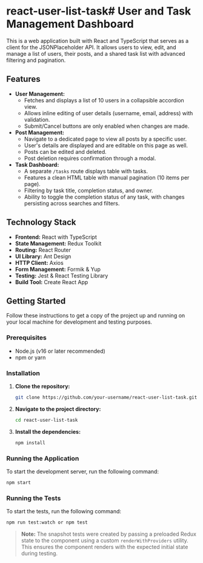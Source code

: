 # react-user-list-task# User and Task Management Dashboard

This is a web application built with React and TypeScript that serves as a client for the JSONPlaceholder API. It allows users to view, edit, and manage a list of users, their posts, and a shared task list with advanced filtering and pagination.



## Features

-   **User Management:**
    -   Fetches and displays a list of 10 users in a collapsible accordion view.
    -   Allows inline editing of user details (username, email, address) with validation.
    -   Submit/Cancel buttons are only enabled when changes are made.
-   **Post Management:**
    -   Navigate to a dedicated page to view all posts by a specific user.
    -   User's details are displayed and are editable on this page as well.
    -   Posts can be edited and deleted.
    -   Post deletion requires confirmation through a modal.
-   **Task Dashboard:**
    -   A separate `/tasks` route displays table with tasks.
    -   Features a clean HTML table with manual pagination (10 items per page).
    -   Filtering by task title, completion status, and owner.
    -   Ability to toggle the completion status of any task, with changes persisting across searches and filters.


## Technology Stack

-   **Frontend:** React with TypeScript
-   **State Management:** Redux Toolkit
-   **Routing:** React Router
-   **UI Library:** Ant Design
-   **HTTP Client:** Axios
-   **Form Management:** Formik & Yup
-   **Testing:** Jest & React Testing Library
-   **Build Tool:** Create React App

## Getting Started

Follow these instructions to get a copy of the project up and running on your local machine for development and testing purposes.

### Prerequisites

-   Node.js (v16 or later recommended)
-   npm or yarn

### Installation

1.  **Clone the repository:**
    ```bash
    git clone https://github.com/your-username/react-user-list-task.git
    ```

2.  **Navigate to the project directory:**
    ```bash
    cd react-user-list-task
    ```

3.  **Install the dependencies:**
    ```bash
    npm install
    ```

### Running the Application

To start the development server, run the following command:

```bash
npm start
```


### Running the Tests

To start the tests, run the following command:

```bash
npm run test:watch or npm test
```


> **Note:** The snapshot tests were created by passing a preloaded Redux state to the component using a custom `renderWithProviders` utility. This ensures the component renders with the expected initial state during testing.

